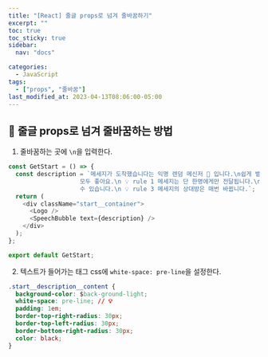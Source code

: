 ```yaml
---
title: "[React] 줄글 props로 넘겨 줄바꿈하기"
excerpt: ""
toc: true
toc_sticky: true
sidebar:
  nav: "docs"

categories:
  - JavaScript
tags:
  - ["props", "줄바꿈"]
last_modified_at: 2023-04-13T08:06:00-05:00
---
```


## 📄 줄글 props로 넘겨 줄바꿈하는 방법

1. 줄바꿈하는 곳에 `\n`을 입력한다.

```js
const GetStart = () => {
  const description = `메세지가 도착했습니다는 익명 렌덤 메신저 💌 입니다.\n쉽게 뱉을 수 없었던 비밀 또는 모르는 누군가에게 보낼 응원의 메세지
					모두 좋아요.\n 💡 rule 1 메세지는 단 한명에게만 전달됩니다.\n 💡 rule 2 먼저 메세지를 보내야 익명의 누군가에게 메세지를 받을
					수 있습니다.\n 💡 rule 3 메세지의 상대방은 매번 바뀝니다.`;
  return (
    <div className="start__container">
      <Logo />
      <SpeechBubble text={description} />
    </div>
  );
};

export default GetStart;
```

2. 텍스트가 들어가는 태그 css에 `white-space: pre-line`을 설정한다.

```css
.start__description__content {
  background-color: $back-ground-light;
  white-space: pre-line; // 💡
  padding: 1em;
  border-top-right-radius: 30px;
  border-top-left-radius: 30px;
  border-bottom-right-radius: 30px;
  color: black;
}
```
